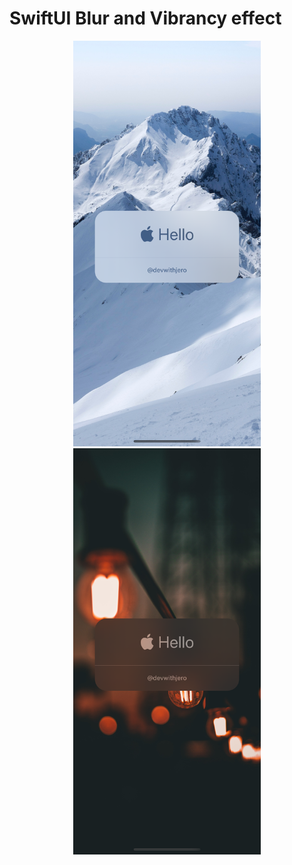 # SwiftUI Blur and Vibrancy effect
<p align="center">
  <img width="300" src="screenshots/light.png">
  <img width="300" src="screenshots/dark.png">
</p>
